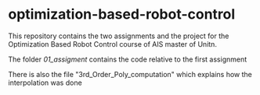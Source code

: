 # optimization-based-robot-control

This repository contains the two assignments and the project for the Optimization Based Robot Control course of AIS master of Unitn.

The folder _01_assigment_ contains the code relative to the first assignment

There is also the file "3rd_Order_Poly_computation" which explains how the interpolation was done
